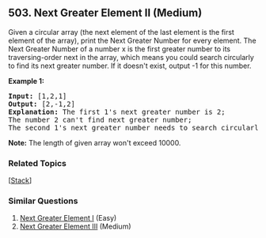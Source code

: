 <!--|This file generated by command(leetcode description); DO NOT EDIT.    |-->
<!--+----------------------------------------------------------------------+-->
<!--|@author    Openset <openset.wang@gmail.com>                           |-->
<!--|@link      https://github.com/openset                                 |-->
<!--|@home      https://github.com/openset/leetcode                        |-->
<!--+----------------------------------------------------------------------+-->

## 503. Next Greater Element II (Medium)

<p>
Given a circular array (the next element of the last element is the first element of the array), print the Next Greater Number for every element. The Next Greater Number of a number x is the first greater number to its traversing-order next in the array, which means you could search circularly to find its next greater number. If it doesn't exist, output -1 for this number.
</p>

<p><b>Example 1:</b><br />
<pre>
<b>Input:</b> [1,2,1]
<b>Output:</b> [2,-1,2]
<b>Explanation:</b> The first 1's next greater number is 2; </br>The number 2 can't find next greater number; </br>The second 1's next greater number needs to search circularly, which is also 2.
</pre>
</p>

<p><b>Note:</b>
The length of given array won't exceed 10000.
</p>

### Related Topics
  [[Stack](https://github.com/openset/leetcode/tree/master/tag/stack/README.md)]

### Similar Questions
  1. [Next Greater Element I](https://github.com/openset/leetcode/tree/master/problems/next-greater-element-i) (Easy)
  1. [Next Greater Element III](https://github.com/openset/leetcode/tree/master/problems/next-greater-element-iii) (Medium)
